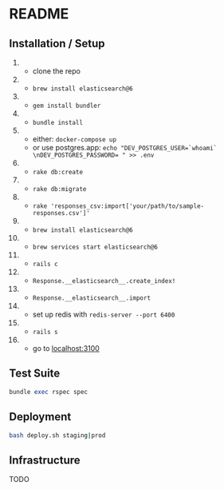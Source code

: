 # README


## Installation / Setup
1. - clone the repo
1. - `brew install elasticsearch@6`
1. - `gem install bundler`
1. - `bundle install`
1. - either: `docker-compose up`
   - or use postgres.app: ```echo "DEV_POSTGRES_USER=`whoami` \nDEV_POSTGRES_PASSWORD= " >> .env ```
1. - `rake db:create`
1. - `rake db:migrate`
1. - `rake 'responses_csv:import['your/path/to/sample-responses.csv']'`
1. - `brew install elasticsearch@6`
1. - `brew services start elasticsearch@6`
1. - `rails c`
1. - `Response.__elasticsearch__.create_index!`
1. - `Response.__elasticsearch__.import`
1. - set up redis with ```redis-server --port 6400```
1. - `rails s`
1. - go to [localhost:3100](http://localhost:3100)

## Test Suite
```ruby
bundle exec rspec spec
```

## Deployment
```bash
bash deploy.sh staging|prod
```

## Infrastructure
TODO